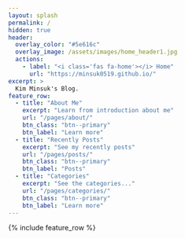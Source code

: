 ```yaml
---
layout: splash
permalink: /
hidden: true
header:
  overlay_color: "#5e616c"
  overlay_image: /assets/images/home_header1.jpg
  actions:
    - label: "<i class='fas fa-home'></i> Home"
      url: "https://minsuk0519.github.io/"
excerpt: >
  Kim Minsuk's Blog.
feature_row:
  - title: "About Me"
    excerpt: "Learn from introduction about me"
    url: "/pages/about/"
    btn_class: "btn--primary"
    btn_label: "Learn more"
  - title: "Recently Posts"
    excerpt: "See my recently posts"
    url: "/pages/posts/"
    btn_class: "btn--primary"
    btn_label: "Posts"
  - title: "Categories"
    excerpt: "See the categories..."
    url: "/pages/categories/"
    btn_class: "btn--primary"
    btn_label: "Learn more"      
---
```


{% include feature_row %}
